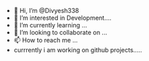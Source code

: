 - 👋 Hi, I’m @Divyesh338
- 👀 I’m interested in Development....
- 🌱 I’m currently learning ...
- 💞️ I’m looking to collaborate on ...
- 📫 How to reach me ...
- currrently i am working on github projects.....

<!---
Divyesh338/Divyesh338 is a ✨ special ✨ repository because its `README.md` (this file) appears on your GitHub profile.
You can click the Preview link to take a look at your changes.
--->

